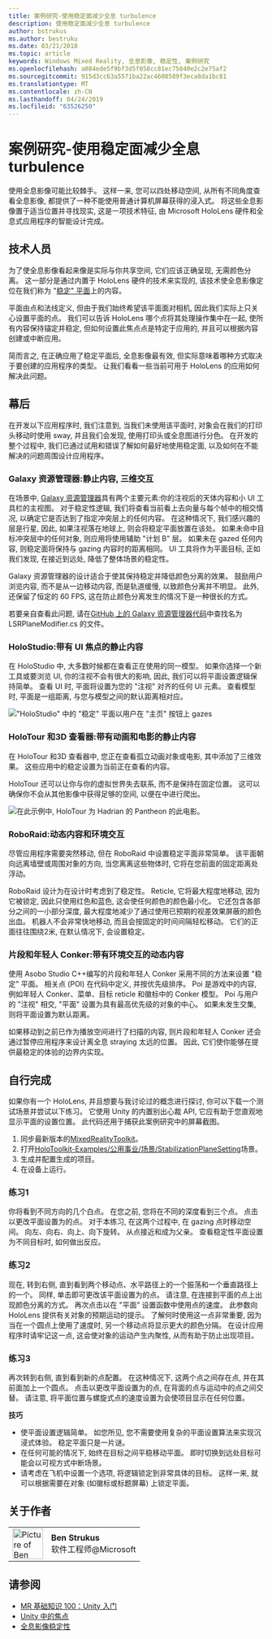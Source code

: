 ```yaml
---
title: 案例研究-使用稳定面减少全息 turbulence
description: 使用稳定面减少全息 turbulence
author: bstrukus
ms.author: bestruku
ms.date: 03/21/2018
ms.topic: article
keywords: Windows Mixed Reality, 全息影像, 稳定性, 案例研究
ms.openlocfilehash: a084ede5f9bf3d5f058cc81ec75840e2c2e75af2
ms.sourcegitcommit: 915d3cc63a5571ba22ac4608589f3eca8da1bc81
ms.translationtype: MT
ms.contentlocale: zh-CN
ms.lasthandoff: 04/24/2019
ms.locfileid: "63526250"
---
```

# <a name="case-study---using-the-stabilization-plane-to-reduce-holographic-turbulence"></a>案例研究-使用稳定面减少全息 turbulence

使用全息影像可能比较棘手。 这样一来, 您可以四处移动空间, 从所有不同角度查看全息影像, 都提供了一种不能使用普通计算机屏幕获得的浸入式。 将这些全息影像置于适当位置并寻找现实, 这是一项技术特征, 由 Microsoft HoloLens 硬件和全息式应用程序的智能设计完成。

## <a name="the-tech"></a>技术人员

为了使全息影像看起来像是实际与你共享空间, 它们应该正确呈现, 无需颜色分离。 这一部分是通过内置于 HoloLens 硬件的技术来实现的, 该技术使全息影像定位在我们称为 "[稳定" 平面](hologram-stability.md#stabilization-plane)上的内容。

平面由点和法线定义, 但由于我们始终希望该平面面对相机, 因此我们实际上只关心设置平面的点。 我们可以告诉 HoloLens 哪个点将其处理操作集中在一起, 使所有内容保持锚定并稳定, 但如何设置此焦点点是特定于应用的, 并且可以根据内容创建或中断应用。

简而言之, 在正确应用了稳定平面后, 全息影像最有效, 但实际意味着哪种方式取决于要创建的应用程序的类型。 让我们看看一些当前可用于 HoloLens 的应用如何解决此问题。

## <a name="behind-the-scenes"></a>幕后

在开发以下应用程序时, 我们注意到, 当我们未使用该平面时, 对象会在我们的打印头移动时使用 sway, 并且我们会发现, 使用打印头或全息图进行分色。 在开发的整个过程中, 我们已通过试用和错误了解如何最好地使用稳定面, 以及如何在不能解决的问题周围设计应用程序。

### <a name="galaxy-explorer-stationary-content-3d-interactivity"></a>Galaxy 资源管理器:静止内容, 三维交互

在场景中, [Galaxy 资源管理器](galaxy-explorer.md)具有两个主要元素:你的注视后的天体内容和小 UI 工具栏的主视图。 对于稳定性逻辑, 我们将查看当前看上去向量与每个帧中的相交情况, 以确定它是否达到了指定冲突层上的任何内容。 在这种情况下, 我们感兴趣的层是行星, 因此, 如果注视落在地球上, 则会将稳定平面放置在该处。 如果未命中目标冲突层中的任何对象, 则应用将使用辅助 "计划 B" 层。 如果未在 gazed 任何内容, 则稳定面将保持与 gazing 内容时的距离相同。 UI 工具将作为平面目标, 正如我们发现, 在接近到远处, 降低了整体场景的稳定性。

Galaxy 资源管理器的设计适合于使其保持稳定并降低颜色分离的效果。 鼓励用户浏览内容, 而不是从一边移动内容, 而是轨道缓慢, 以致颜色分离并不明显。 此外, 还保留了恒定的 60 FPS, 这在防止颜色分离发生的情况下是一种很长的方式。

若要亲自查看此问题, 请在[GitHub 上的 Galaxy 资源管理器代码](https://github.com/Microsoft/GalaxyExplorer/tree/master/Assets/Scripts/Utilities)中查找名为 LSRPlaneModifier.cs 的文件。

### <a name="holostudio-stationary-content-with-a-ui-focus"></a>HoloStudio:带有 UI 焦点的静止内容

在 HoloStudio 中, 大多数时候都在查看正在使用的同一模型。 如果你选择一个新工具或要浏览 UI, 你的注视不会有很大的影响, 因此, 我们可以将平面设置逻辑保持简单。 查看 UI 时, 平面将设置为您的 "注视" 对齐的任何 UI 元素。 查看模型时, 平面是一组距离, 与您与模型之间的默认距离相对应。

!["HoloStudio" 中的 "稳定" 平面以用户在 "主页" 按钮上 gazes](images/holostudio-stabilization-plane-500px.png)

### <a name="holotour-and-3d-viewer-stationary-content-with-animation-and-movies"></a>HoloTour 和3D 查看器:带有动画和电影的静止内容

在 HoloTour 和3D 查看器中, 您正在查看孤立动画对象或电影, 其中添加了三维效果。 这些应用中的稳定设置为当前正在查看的内容。

HoloTour 还可以让你与你的虚拟世界失去联系, 而不是保持在固定位置。 这可以确保你不会从其他影像中获得足够的空间, 以便在中进行爬出。

![在此示例中, HoloTour 为 Hadrian 的 Pantheon 的此电影。](images/holotour-stabilization-plane-500px.jpg)

### <a name="roboraid-dynamic-content-and-environmental-interactions"></a>RoboRaid:动态内容和环境交互

尽管应用程序需要突然移动, 但在 RoboRaid 中设置稳定平面非常简单。 该平面朝向远离墙壁或周围对象的方向, 当您离离这些物体时, 它将在您前面的固定距离处浮动。

RoboRaid 设计为在设计时考虑到了稳定性。 Reticle, 它将最大程度地移动, 因为它被锁定, 因此只使用红色和蓝色, 这会使任何颜色的颜色最小化。 它还包含各部分之间的一小部分深度, 最大程度地减少了通过使用已预期的视差效果屏蔽的颜色出血。 机器人不会非常快地移动, 而且会按固定的时间间隔轻松移动。 它们的正面往往围绕2米, 在默认情况下, 会设置稳定。

### <a name="fragments-and-young-conker-dynamic-content-with-environmental-interaction"></a>片段和年轻人 Conker:带有环境交互的动态内容

使用 Asobo Studio C++编写的片段和年轻人 Conker 采用不同的方法来设置 "稳定" 平面。 相关点 (POI) 在代码中定义, 并按优先级排序。 Poi 是游戏中的内容, 例如年轻人 Conker、菜单、目标 reticle 和徽标中的 Conker 模型。 Poi 与用户的 "注视" 相交, "平面" 设置为具有最高优先级的对象的中心。 如果未发生交集, 则将平面设置为默认距离。

如果移动到之前已作为播放空间进行了扫描的内容, 则片段和年轻人 Conker 还会通过暂停应用程序来设计离全息 straying 太远的位置。 因此, 它们使你能够在提供最稳定的体验的边界内实现。

## <a name="do-it-yourself"></a>自行完成

如果你有一个 HoloLens, 并且想要与我讨论过的概念进行探讨, 你可以下载一个测试场景并尝试以下练习。 它使用 Unity 的内置别出心裁 API, 它应有助于您直观地显示平面的设置位置。 此代码还用于捕获此案例研究中的屏幕截图。
1. 同步最新版本的[MixedRealityToolkit](https://github.com/Microsoft/MixedRealityToolkit-Unity)。
2. 打开[HoloToolkit-Examples/公用事业/场景/StabilizationPlaneSetting](https://github.com/Microsoft/MixedRealityToolkit-Unity/blob/htk_release/Assets/HoloToolkit-Examples/Utilities/Scenes/StabilizationPlaneSetting.unity)场景。
3. 生成并配置生成的项目。
4. 在设备上运行。

### <a name="exercise-1"></a>练习1

你将看到不同方向的几个白点。 在您之前, 您将在不同的深度看到三个点。 点击以更改平面设置为的点。 对于本练习, 在这两个过程中, 在 gazing 点时移动空间。 向左、向右、向上、向下旋转。 从点接近和成为父亲。 查看稳定性平面设置为不同目标时, 如何做出反应。

### <a name="exercise-2"></a>练习2

现在, 转到右侧, 直到看到两个移动点、水平路径上的一个振荡和一个垂直路径上的一个。 同样, 单击即可更改该平面设置为的点。 请注意, 在连接到平面的点上出现颜色分离的方式。 再次点击以在 "平面" 设置函数中使用点的速度。 此参数向 HoloLens 提供有关对象的预期运动的提示。 了解何时使用这一点非常重要, 因为当在一个圆点上使用了速度时, 另一个移动点将显示更大的颜色分隔。 在设计应用程序时请牢记这一点, 这会使对象的运动产生内聚性, 从而有助于防止出现项目。

### <a name="exercise-3"></a>练习3

再次转到右侧, 直到看到新的点配置。 在这种情况下, 这两个点之间存在点, 并在其前面加上一个圆点。 点击以更改平面设置为的点, 在背面的点与运动中的点之间交替。 请注意, 将平面位置与螺旋式点的速度设置为会使项目显示在任何位置。

**技巧**
* 使平面设置逻辑简单。 如您所见, 您不需要使用复杂的平面设置算法来实现沉浸式体验。 稳定平面只是一片谜。
* 在任何可能的情况下, 始终在目标之间平稳移动平面。 即时切换到远处目标可能会以可视方式中断场景。
* 请考虑在飞机中设置一个选项, 将逻辑锁定到非常具体的目标。 这样一来, 就可以根据需要在对象 (如徽标或标题屏幕) 上锁定平面。

## <a name="about-the-author"></a>关于作者

<table style="border-collapse:collapse">
<tr>
<td style="border-style: none" width="60px"><img alt="Picture of Ben Strukus" width="60" height="60" src="images/genericusertile.jpg"></td>
<td style="border-style: none"><b>Ben Strukus</b><br>软件工程师@Microsoft</td>
</tr>
</table>

## <a name="see-also"></a>请参阅
* [MR 基础知识 100：Unity 入门](holograms-100.md)
* [Unity 中的焦点](focus-point-in-unity.md)
* [全息影像稳定性](hologram-stability.md)
